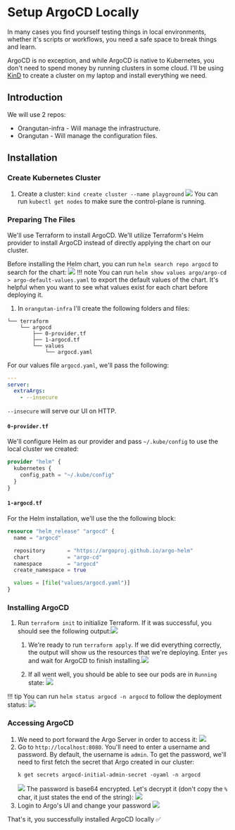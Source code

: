 # Setup ArgoCD Locally
In many cases you find yourself testing things in local environments, whether it's scripts or workflows, you need a safe space to break things and learn.

ArgoCD is no exception, and while ArgoCD is native to Kubernetes, you don't need to spend money by running clusters in some cloud. I'll be using [KinD](https://kind.sigs.k8s.io/) to create a cluster on my laptop and install everything we need.

## Introduction
We will use 2 repos:
- Orangutan-infra - Will manage the infrastructure.
- Orangutan - Will manage the configuration files.

## Installation
### Create Kubernetes Cluster
1. Create a cluster: `kind create cluster --name playground`
![](images/installation/create-cluster.png)
You can run `kubectl get nodes` to make sure the control-plane is running.

### Preparing The Files
We'll use Terraform to install ArgoCD. We'll utilize Terraform's Helm provider to install ArgoCD instead of directly applying the chart on our cluster.

Before installing the Helm chart, you can run `helm search repo argocd` to search for the chart:
![](images/installation/helm-search-repo.png)
!!! note
      You can run `helm show values argo/argo-cd > argo-default-values.yaml` to export the default values of the chart. It's helpful when you want to see what values exist for each chart before deploying it.

1. In `orangutan-infra` I'll create the following folders and files:
```
└── terraform
    └── argocd
        ├── 0-provider.tf
        ├── 1-argocd.tf
        └── values
            └── argocd.yaml
```
For our values file `argocd.yaml`, we'll pass the following:
```yaml
---
server:
  extraArgs:
    - --insecure
```
`--insecure` will serve our UI on HTTP.

#### `0-provider.tf`
We'll configure Helm as our provider and pass `~/.kube/config` to use the local cluster we created:
```terraform
provider "helm" {
  kubernetes {
    config_path = "~/.kube/config"
  }
}
```

#### `1-argocd.tf`
For the Helm installation, we'll use the the following block:
```terraform
resource "helm_release" "argocd" {
  name = "argocd"

  repository       = "https://argoproj.github.io/argo-helm"
  chart            = "argo-cd"
  namespace        = "argocd"
  create_namespace = true

  values = [file("values/argocd.yaml")]
}
```

### Installing ArgoCD
1. Run `terraform init` to initialize Terraform. If it was successful, you should see the following output:![](images/installation/tf-init.png)
   1. We're ready to run `terraform apply`. If we did everything correctly, the output will show us the resources that we're deploying. Enter `yes` and wait for ArgoCD to finish installing.![](images/installation/tf-plan-confirm.png)

   1. If all went well, you should be able to see our pods are in `Running` state:
      ![](images/installation/k-get-pods.png)

!!! tip
      You can run `helm status argocd -n argocd` to follow the deployment status:
      ![](images/installation/helm-status.png)

### Accessing ArgoCD
1. We need to port forward the Argo Server in order to access it:
   ![](images/installation/k-port-forward.png)
2. Go to `http://localhost:8080`. You'll need to enter a username and password.
   By default, the username is `admin`.
   To get the password, we'll need to first fetch the secret that Argo created in our cluster:
   ```shell
   k get secrets argocd-initial-admin-secret -oyaml -n argocd
   ```
   ![](images/installation/k-get-secrets.png)
   The password is base64 encrypted. Let's decrypt it (don't copy the `%` char, it just states the end of the string):
   ![](images/installation/base-decrypt.png)
3. Login to Argo's UI and change your password
   ![](images/installation/argo-ui-update-pw.png)

That's it, you successfully installed ArgoCD locally ✅

